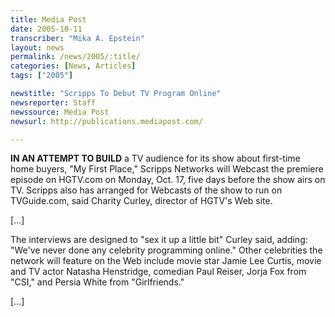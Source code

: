 ```yaml
---
title: Media Post
date: 2005-10-11
transcriber: "Mika A. Epstein"
layout: news
permalink: /news/2005/:title/
categories: [News, Articles]
tags: ["2005"]

newstitle: "Scripps To Debut TV Program Online"
newsreporter: Staff
newssource: Media Post
newsurl: http://publications.mediapost.com/

---
```

**IN AN ATTEMPT TO BUILD** a TV audience for its show about first-time home buyers, "My First Place," Scripps Networks will Webcast the premiere episode on HGTV.com on Monday, Oct. 17, five days before the show airs on TV. Scripps also has arranged for Webcasts of the show to run on TVGuide.com, said Charity Curley, director of HGTV's Web site.

[...]

The interviews are designed to "sex it up a little bit" Curley said, adding: "We've never done any celebrity programming online." Other celebrities the network will feature on the Web include movie star Jamie Lee Curtis, movie and TV actor Natasha Henstridge, comedian Paul Reiser, Jorja Fox from "CSI," and Persia White from "Girlfriends."

[...]
